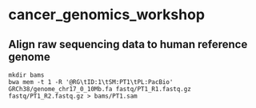 # cancer_genomics_workshop

## Align raw sequencing data to human reference genome
```
mkdir bams
bwa mem -t 1 -R '@RG\tID:1\tSM:PT1\tPL:PacBio' GRCh38/genome_chr17_0_10Mb.fa fastq/PT1_R1.fastq.gz fastq/PT1_R2.fastq.gz > bams/PT1.sam
```
